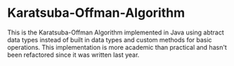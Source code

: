 Karatsuba-Offman-Algorithm
==========================

This is the Karatsuba-Offman Algorithm implemented in Java using abtract data types instead of built in data types and custom methods for basic operations. This implementation is more academic than practical and hasn't been refactored since it was written last year.
